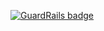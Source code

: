 
[![GuardRails badge](https://badges.production.guardrails.io/moul/grpcbin-example.svg)](https://www.guardrails.io)
